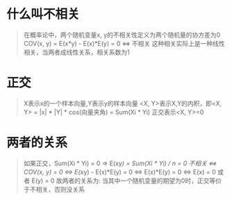 # 什么叫不相关
> 在概率论中，两个随机变量x, y的不相关性定义为两个随机量的协方差为0
> COV(x, y) = E(x*y) - E(x)*E(y) = 0 <=> 不相关
> 这种相关实际上是一种线性相关，当两者成线性关系，相关系数为1
# 正交
> X表示x的一个样本向量,Y表示y的样本向量
> <X, Y>表示X,Y的内积，即<X, Y> = |x| * |Y| * cos(向量夹角) = Sum(Xi * Yi)
> 正交表示<X, Y>=0
# 两者的关系
> 如果正交，Sum(Xi * Yi) = 0 => E(x*y) = Sum(Xi * Yi) / n = 0
> 不相关 <=> COV(x, y) = 0 <=> E(x*y) - E(x)*E(y) = 0 <=> E(x)*E(y) = 0 <=> E(x) = 0 或者 E(y) = 0
> 故两者的关系为: 当其中一个随机变量的期望为0时，正交等价于不相关，否则没关系
